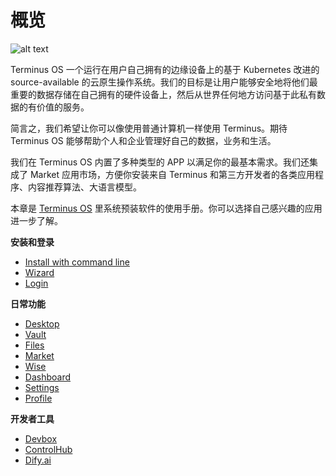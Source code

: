 # 概览

![alt text](/images/how-to/terminus/terminus.jpg)

Terminus OS 一个运行在用户自己拥有的边缘设备上的基于 Kubernetes 改进的 source-available 的云原生操作系统。我们的目标是让用户能够安全地将他们最重要的数据存储在自己拥有的硬件设备上，然后从世界任何地方访问基于此私有数据的有价值的服务。

简言之，我们希望让你可以像使用普通计算机一样使用 Terminus。期待 Terminus OS 能够帮助个人和企业管理好自己的数据，业务和生活。

我们在 Terminus OS 内置了多种类型的 APP 以满足你的最基本需求。我们还集成了 Market 应用市场，方便你安装来自 Terminus 和第三方开发者的各类应用程序、内容推荐算法、大语言模型。

本章是 [Terminus OS](../../overview/terminus/overview.md) 里系统预装软件的使用手册。你可以选择自己感兴趣的应用进一步了解。

**安装和登录**

- [Install with command line](./setup/install/index.md)
- [Wizard](./setup/wizard.md)
- [Login](./setup/login.md)

**日常功能**

- [Desktop](./desktop.md)
- [Vault](./vault/index.md)
- [Files](./files/index.md)
- [Market](./market/index.md)
- [Wise](./wise/index.md)
- [Dashboard](./dashboard/index.md)
- [Settings](./settings/index.md)
- [Profile](./profile.md)

**开发者工具**

- [Devbox](../../developer/develop/tutorial/index.md)
- [ControlHub](./controlhub/index.md)
- [Dify.ai](./dify.md)
